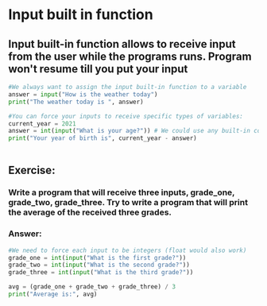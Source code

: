 # Input built in function
## Input built-in function allows to receive input from the user while the programs runs. Program won't resume till you put your input
```python 
#We always want to assign the input built-in function to a variable
answer = input("How is the weather today")
print("The weather today is ", answer)

#You can force your inputs to receive specific types of variables:
current_year = 2021
answer = int(input("What is your age?")) # We could use any built-in conversion function here we'd like
print("Your year of birth is", current_year - answer)



```
## Exercise:

###  Write a program that will receive three inputs, grade_one, grade_two, grade_three. Try to write a program that will print the average of the received three grades.

### Answer:
```python
#We need to force each input to be integers (float would also work)
grade_one = int(input("What is the first grade?"))
grade_two = int(input("What is the second grade?"))
grade_three = int(input("What is the third grade?"))

avg = (grade_one + grade_two + grade_three) / 3
print("Average is:", avg)
```
